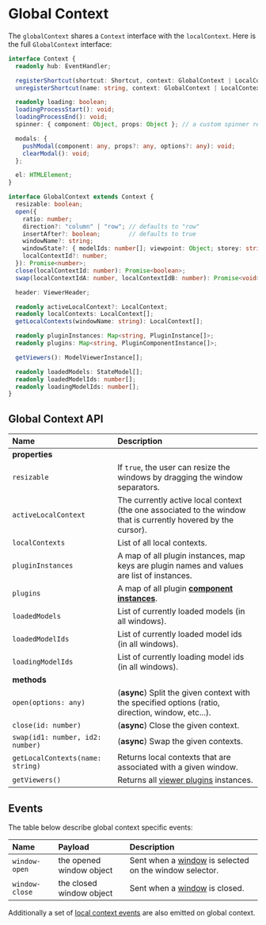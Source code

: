 # Global Context

The `globalContext` shares a `Context` interface with the `localContext`. Here is the full `GlobalContext` interface:

```typescript
interface Context {
  readonly hub: EventHandler;

  registerShortcut(shortcut: Shortcut, context: GlobalContext | LocalContext): boolean;
  unregisterShortcut(name: string, context: GlobalContext | LocalContext): boolean;

  readonly loading: boolean;
  loadingProcessStart(): void;
  loadingProcessEnd(): void;
  spinner: { component: Object, props: Object }; // a custom spinner replacing the default BIMDataSpinner

  modals: {
    pushModal(component: any, props?: any, options?: any): void;
    clearModal(): void;
  };

  el: HTMLElement;
}
```

```typescript
interface GlobalContext extends Context {
  resizable: boolean;
  open({
    ratio: number;
    direction?: "column" | "row"; // defaults to "row"
    insertAfter?: boolean;        // defaults to true
    windowName?: string;
    windowState?: { modelIds: number[]; viewpoint: Object; storey: string; };
    localContextId?: number;
  }): Promise<number>;
  close(localContextId: number): Promise<boolean>;
  swap(localContextIdA: number, localContextIdB: number): Promise<void>;

  header: ViewerHeader;

  readonly activeLocalContext?: LocalContext;
  readonly localContexts: LocalContext[];
  getLocalContexts(windowName: string): LocalContext[];

  readonly pluginInstances: Map<string, PluginInstance[]>;
  readonly plugins: Map<string, PluginComponentInstance[]>;

  getViewers(): ModelViewerInstance[];

  readonly loadedModels: StateModel[];
  readonly loadedModelIds: number[];
  readonly loadingModelIds: number[];
}
```

## Global Context API

| Name                               | Description                                                            |
| :--------------------------------- | :--------------------------------------------------------------------- |
| **properties**                     |                                                                        |
| `resizable` | If `true`, the user can resize the windows by dragging the window separators. |
| `activeLocalContext` | The currently active local context (the one associated to the window that is currently hovered by the cursor). |
| `localContexts` | List of all local contexts. |
| `pluginInstances` | A map of all plugin instances, map keys are plugin names and values are list of instances. |
| `plugins` | A map of all plugin [**component instances**](./plugin.md#plugin-component-instance). |
| `loadedModels` | List of currently loaded models (in all windows). |
| `loadedModelIds` | List of currently loaded model ids (in all windows). |
| `loadingModelIds` | List of currently loading model ids (in all windows). |
| **methods**                        |                                                                        |
| `open(options: any)` | (**async**) Split the given context with the specified options (ratio, direction, window, etc...). |
| `close(id: number)` | (**async**) Close the given context. |
| `swap(id1: number, id2: number)` | (**async**) Swap the given contexts. |
| `getLocalContexts(name: string)` | Returns local contexts that are associated with a given window. |
| `getViewers()` | Returns all [viewer plugins](./viewer_plugins.md) instances. |

## Events

The table below describe global context specific events:

| Name           | Payload                  | Description                                                           |
| :------------- | :----------------------- | :-------------------------------------------------------------------- |
| `window-open`  | the opened window object | Sent when a [window](./window.md) is selected on the window selector. |
| `window-close` | the closed window object | Sent when a [window](./window.md) is closed.                          |

Additionally a set of [local context events](/viewer/reference/local_context.html#events-emitted-on-both-global-local-contexts)
are also emitted on global context.
